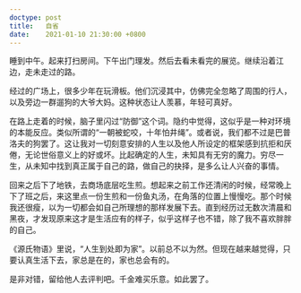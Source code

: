 ```yaml
---
doctype: post
title:   自省
date:    2021-01-10 21:30:00 +0800
---
```


睡到中午。起来打扫房间。下午出门理发。然后去看未看完的展览。继续沿着江边，走未走过的路。

经过的广场上，很多少年在玩滑板。他们沉浸其中，仿佛完全忽略了周围的行人，以及旁边一群遛狗的大爷大妈。这种状态让人羡慕，年轻可真好。

在路上走着的时候，脑子里闪过“防御”这个词。隐约中觉得，这似乎是一种对环境的本能反应。类似所谓的“一朝被蛇咬，十年怕井绳”。或者说，我们都不过是巴普洛夫的狗罢了。这让我对一切刻意安排的人生以及他人所设定的框架感到抗拒和厌倦，无论世俗意义上的好或坏。比起确定的人生，未知具有无穷的魔力。穷尽一生，从未知中找到真正属于自己的路，做自己的抉择，是多么让人兴奋的事情。

回来之后下了地铁，去商场底层吃生煎。想起来之前工作还清闲的时候，经常晚上下了班之后，来这里点一份生煎和一份鱼丸汤，在角落的位置上慢慢吃。那个时候我还很瘦，以为一切都会如自己所理想的那样发展下去。直到经历过无数次清晨和黑夜，才发现原来这才是生活应有的样子，似乎这样子也不错，除了我不喜欢胖胖的自己。

《源氏物语》里说，“人生到处即为家”。以前总不以为然。但现在越来越觉得，只要认真生活下去，家总是在的，家也总会有的。

是非对错，留给他人去评判吧。千金难买乐意。如此罢了。
